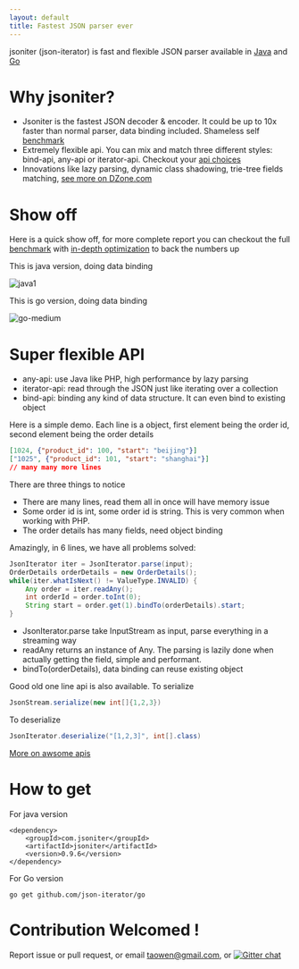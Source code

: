 ```yaml
---
layout: default
title: Fastest JSON parser ever
---
```


jsoniter (json-iterator) is fast and flexible JSON parser available in [Java](https://github.com/json-iterator/java) and [Go](https://github.com/json-iterator/go)

# Why jsoniter?

* Jsoniter is the fastest JSON decoder & encoder. It could be up to 10x faster than normal parser, data binding included. Shameless self [benchmark](/benchmark.html)
* Extremely flexible api. You can mix and match three different styles: bind-api, any-api or iterator-api. Checkout your [api choices](/java-features.html)
* Innovations like lazy parsing, dynamic class shadowing, trie-tree fields matching, [see more on DZone.com](https://dzone.com/articles/dealing-with-json-in-a-new-way)

# Show off

Here is a quick show off, for more complete report you can checkout the full [benchmark](/benchmark.html) with [in-depth optimization](/benchmark.html#optimization-used) to back the numbers up

This is java version, doing data binding

![java1](http://jsoniter.com/benchmarks/java1.png)

This is go version, doing data binding

![go-medium](http://jsoniter.com/benchmarks/go-medium.png)

# Super flexible API

* any-api: use Java like PHP, high performance by lazy parsing
* iterator-api: read through the JSON just like iterating over a collection
* bind-api: binding any kind of data structure. It can even bind to existing object
 
Here is a simple demo. Each line is a object, first element being the order id, second element being the order details

```json
[1024, {"product_id": 100, "start": "beijing"}]
["1025", {"product_id": 101, "start": "shanghai"}]
// many many more lines
```

There are three things to notice

* There are many lines, read them all in once will have memory issue
* Some order id is int, some order id is string. This is very common when working with PHP.
* The order details has many fields, need object binding

Amazingly, in 6 lines, we have all problems solved:

```java
JsonIterator iter = JsonIterator.parse(input);
OrderDetails orderDetails = new OrderDetails();
while(iter.whatIsNext() != ValueType.INVALID) {
    Any order = iter.readAny();
    int orderId = order.toInt(0);
    String start = order.get(1).bindTo(orderDetails).start;
}
```

* JsonIterator.parse take InputStream as input, parse everything in a streaming way
* readAny returns an instance of Any. The parsing is lazily done when actually getting the field, simple and performant.
* bindTo(orderDetails), data binding can reuse existing object

Good old one line api is also available. To serialize

```java
JsonStream.serialize(new int[]{1,2,3})
```

To deserialize

```java
JsonIterator.deserialize("[1,2,3]", int[].class)
```

[More on awsome apis](/java-features.html)

# How to get

For java version

```
<dependency>
    <groupId>com.jsoniter</groupId>
    <artifactId>jsoniter</artifactId>
    <version>0.9.6</version>
</dependency>
```

For Go version

```
go get github.com/json-iterator/go
```

# Contribution Welcomed !

Report issue or pull request, or email taowen@gmail.com, or [![Gitter chat](https://badges.gitter.im/gitterHQ/gitter.png)](https://gitter.im/json-iterator/Lobby)
